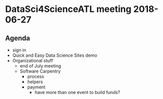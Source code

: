 # DataSci4ScienceATL meeting 2018-06-27

## Agenda
* sign in
* Quick and Easy Data Science Sites demo 
* Organizational stuff
    * end of July meeting
	* Software Carpentry
	  - process
	  - helpers
	  - payment
	    + have more than one event to build funds?
